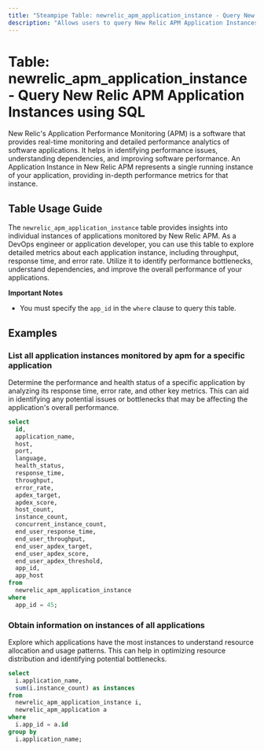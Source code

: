 ```yaml
---
title: "Steampipe Table: newrelic_apm_application_instance - Query New Relic APM Application Instances using SQL"
description: "Allows users to query New Relic APM Application Instances, specifically providing metrics about individual instances of applications monitored by New Relic APM."
---
```


# Table: newrelic_apm_application_instance - Query New Relic APM Application Instances using SQL

New Relic's Application Performance Monitoring (APM) is a software that provides real-time monitoring and detailed performance analytics of software applications. It helps in identifying performance issues, understanding dependencies, and improving software performance. An Application Instance in New Relic APM represents a single running instance of your application, providing in-depth performance metrics for that instance.

## Table Usage Guide

The `newrelic_apm_application_instance` table provides insights into individual instances of applications monitored by New Relic APM. As a DevOps engineer or application developer, you can use this table to explore detailed metrics about each application instance, including throughput, response time, and error rate. Utilize it to identify performance bottlenecks, understand dependencies, and improve the overall performance of your applications.

**Important Notes**
- You must specify the `app_id` in the `where` clause to query this table.

## Examples

### List all application instances monitored by apm for a specific application
Determine the performance and health status of a specific application by analyzing its response time, error rate, and other key metrics. This can aid in identifying any potential issues or bottlenecks that may be affecting the application's overall performance.

```sql
select
  id,
  application_name,
  host,
  port,
  language,
  health_status,
  response_time,
  throughput,
  error_rate,
  apdex_target,
  apdex_score,
  host_count,
  instance_count,
  concurrent_instance_count,
  end_user_response_time,
  end_user_throughput,
  end_user_apdex_target,
  end_user_apdex_score,
  end_user_apdex_threshold,
  app_id,
  app_host
from
  newrelic_apm_application_instance
where
  app_id = 45;
```

### Obtain information on instances of all applications
Explore which applications have the most instances to understand resource allocation and usage patterns. This can help in optimizing resource distribution and identifying potential bottlenecks.

```sql
select
  i.application_name,
  sum(i.instance_count) as instances
from
  newrelic_apm_application_instance i,
  newrelic_apm_application a
where
  i.app_id = a.id
group by
  i.application_name;
```